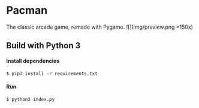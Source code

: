 # Pacman
The classic arcade game, remade with Pygame.
![](img/preview.png =150x)

## Build with Python 3
#### Install dependencies
`$ pip3 install -r requirements.txt`
#### Run
`$ python3 index.py`

